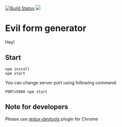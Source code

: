 [![Build Status](https://travis-ci.org/r3nya/evil-form-generator.svg?branch=master)](https://travis-ci.org/r3nya/evil-form-generator) ![](https://david-dm.org/r3nya/evil-form-generator.svg)

# Evil form generator

Hey!

## Start

```
npm install
npm start
```

You can change server port using following command:

```
PORT=5000 npm start
```

## Note for developers

Please use [redux-devtools](https://chrome.google.com/webstore/detail/redux-devtools/lmhkpmbekcpmknklioeibfkpmmfibljd) plugin for Chrome
